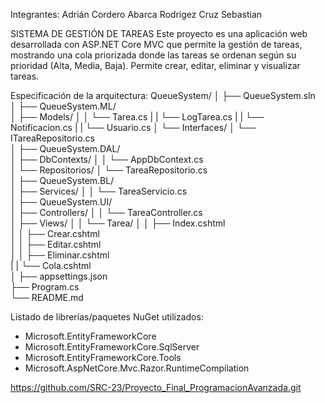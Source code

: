Integrantes:
Adrián Cordero Abarca
Rodrigez Cruz Sebastian

SISTEMA DE GESTIÓN DE TAREAS
Este proyecto es una aplicación web desarrollada con ASP.NET Core MVC que permite la gestión de tareas, mostrando una cola priorizada donde las tareas se ordenan según su prioridad (Alta, Media, Baja). Permite crear, editar, eliminar y visualizar tareas.

Especificación de la arquitectura:
QueueSystem/
│
├── QueueSystem.sln                 
│
├── QueueSystem.ML/                
│   ├── Models/
│   │   └── Tarea.cs 
|   |   └── LogTarea.cs
|   |   └── Notificacion.cs
|   |   └── Usuario.cs
│   └── Interfaces/
│       └── ITareaRepositorio.cs  
│
├── QueueSystem.DAL/                
│   ├── DbContexts/
│   │   └── AppDbContext.cs        
│   └── Repositorios/
│       └── TareaRepositorio.cs     
│
├── QueueSystem.BL/                
│   ├── Services/
│   │   └── TareaServicio.cs         
│
├── QueueSystem.UI/                
│   ├── Controllers/
│   │   └── TareaController.cs   
│   ├── Views/
│   │   └── Tarea/
│   │       ├── Index.cshtml        
│   │       ├── Crear.cshtml        
│   │       ├── Editar.cshtml       
│   │       ├── Eliminar.cshtml  
|   |       └── Cola.cshtml            
│
├── appsettings.json              
├── Program.cs                     
└── README.md                      



Listado de librerías/paquetes NuGet utilizados:
- Microsoft.EntityFrameworkCore
- Microsoft.EntityFrameworkCore.SqlServer
- Microsoft.EntityFrameworkCore.Tools
- Microsoft.AspNetCore.Mvc.Razor.RuntimeCompilation 


https://github.com/SRC-23/Proyecto_Final_ProgramacionAvanzada.git
